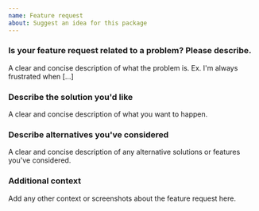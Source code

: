 ```yaml
---
name: Feature request
about: Suggest an idea for this package
---
```


### Is your feature request related to a problem? Please describe.  
A clear and concise description of what the problem is. Ex. I'm always frustrated when [...]  

### Describe the solution you'd like  
A clear and concise description of what you want to happen.  

### Describe alternatives you've considered  
A clear and concise description of any alternative solutions or features you've considered.  

### Additional context  
Add any other context or screenshots about the feature request here.  
